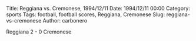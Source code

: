 Title: Reggiana vs. Cremonese, 1994/12/11
Date: 1994/12/11 00:00
Category: sports
Tags: football, football scores, Reggiana, Cremonese
Slug: reggiana-vs-cremonese
Author: carbonero


Reggiana 2 - 0 Cremonese
